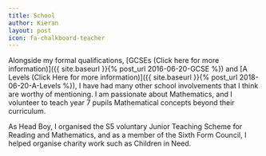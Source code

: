 ```yaml
---
title: School
author: Kieran
layout: post
icon: fa-chalkboard-teacher
---
```


Alongside my formal qualifications, [GCSEs (Click here for more information)]({{ site.baseurl }}{% post_url 2016-06-20-GCSE %}) and [A Levels (Click Here for more information)]({{ site.baseurl }}{% post_url 2018-06-20-A-Levels %}), I have had many other school 
involvements that I think are worthy of mentioning. I am passionate about Mathematics, and I 
volunteer to teach year 7 pupils Mathematical concepts beyond their curriculum.

As Head Boy, I organised the S5 voluntary Junior Teaching Scheme for
Reading and Mathematics, and as a member of the Sixth Form Council, I helped organise charity work
such as Children in Need.  